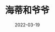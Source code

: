 ---
layout: movie-review
title: 海蒂和爷爷
description: >
  剧情没什么意思，画面还不错吧...
category: 电影
img: assets/img/movie/2022/海蒂和爷爷.webp
star: 4
date: 2022-03-19
---